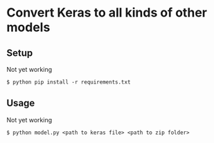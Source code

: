 # Convert Keras to all kinds of other models

## Setup

Not yet working

```
$ python pip install -r requirements.txt
```

## Usage

Not yet working

```
$ python model.py <path to keras file> <path to zip folder>
```
